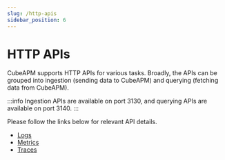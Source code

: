 ```yaml
---
slug: /http-apis
sidebar_position: 6
---
```


# HTTP APIs

CubeAPM supports HTTP APIs for various tasks. Broadly, the APIs can be grouped into ingestion (sending data to CubeAPM) and querying (fetching data from CubeAPM).

:::info
Ingestion APIs are available on port 3130, and querying APIs are available on port 3140.
:::

Please follow the links below for relevant API details.

- [Logs](logs.md)
- [Metrics](metrics.md)
- [Traces](traces.md)